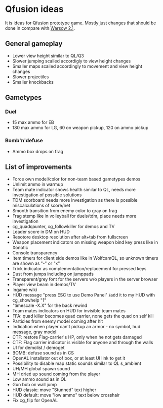 # Qfusion ideas
It is ideas for <a href="https://github.com/Qfusion/qfusion">Qfusion</a> prototype game. Mostly just changes that should be done in compare with <a href="https://warsow.net">Warsow 2.1</a>.

## General gameplay
* Lower view height similar to QL/Q3
* Slower jumping scalled accordigly to view height changes
* Smaller maps scalled accordingly to movement and view height changes
* Slower projectiles
* Smaller knockbacks

## Gametypes

### Duel
* 15 max ammo for EB
* 180 max ammo for LG, 60 on weapon pickup, 120 on ammo pickup

### Bomb'n'defuse
* Ammo box drops on frag

## List of improvements
* Force own model/color for non-team based gametypes demos
* Unlimit ammo in warmup
* Team mate indicator shows health similar to QL, needs more investigation of possible solutions
* TDM scorboard needs more investigation as there is possible miscalculations of score/net
* Smooth transition from enemy color to gray on frag
* Frag stemp like in volleyball for duels/tdm, place needs more investigation
* cg_quadqaunter, cg_followkiller for demos and TV
* Leader score in DM on HUD
* Resotore desktop resolution after alt+tab from fullscreen
* Weapon placement indicators on missing weapon bind key press like in Xonotic
* Console transparency
* Item timers for client side demos like in WolfcamQL, so unknown timers are shown as "-" or "x"
* Trick indicator as complementation/replacement for pressed keys
* Dust from jumps including on jumppads
* Transparent/grey font for the servers w/o players in the server browser
* Player view beam in demos/TV
* Ingame wiki
* HUD message "press ESC to use Demo Panel" /add it to my HUD with cg_showhelp "1"
* "timescale -X.X" for the back rewind
* Team mates indicators on HUD for invisible team mates
* FFA: quad killer becomes quad carrier, none gets the quad on self kill
* Particles from enemy model coming after hit
* Indication when player can't pickup an armor - no symbol, hud message, gray model
* CTF: restore Flag-carrier's HP, only when he not gets damaged
* CTF: Flag carrier indicator is visible for anyone and through the walls
* UI for demolist / demoget
* BOMB: defuse sound as in CS
* OpenAL installator out of box, or at least UI link to get it
* Possibility to disable map static sounds similar to QL s_ambient
* UH/MH global spawn sound
* MH dried up sound coming from the player
* Low ammo sound as in QL
* Gun bob on wall jump
* HUD classic: move "Stunned" text higher
* HUD default: move "low ammo" text below crosshair
* Fix cg_flip for OpenAL
